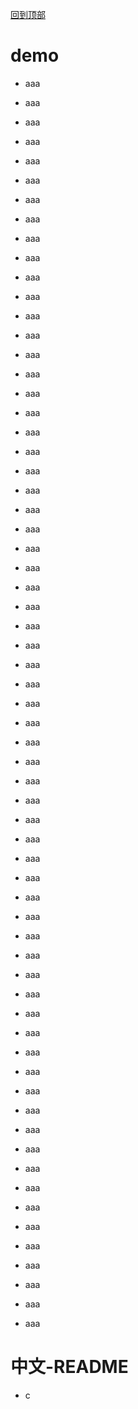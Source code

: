 [回到顶部](#中文-README)

# demo
* aaa

* aaa
* aaa
* aaa
* aaa
* aaa
* aaa
* aaa
* aaa
* aaa
* aaa
* aaa
* aaa
* aaa
* aaa
* aaa
* aaa
* aaa
* aaa
* aaa
* aaa
* aaa
* aaa
* aaa
* aaa
* aaa
* aaa
* aaa
* aaa
* aaa
* aaa
* aaa
* aaa
* aaa
* aaa
* aaa
* aaa
* aaa
* aaa
* aaa
* aaa
* aaa
* aaa
* aaa
* aaa
* aaa





































* aaa
* aaa
* aaa
* aaa
* aaa
* aaa
* aaa
* aaa
* aaa
* aaa
* aaa
* aaa
* aaa
* aaa
* aaa
* aaa
* aaa
* aaa
* aaa













中文-README
===

* c

